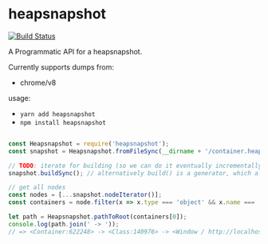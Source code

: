 # heapsnapshot
[![Build Status](https://travis-ci.org/stefanpenner/heapsnapshot.svg?branch=master)](https://travis-ci.org/stefanpenner/heapsnapshot)

A Programmatic API for a heapsnapshot.

Currently supports dumps from:
* chrome/v8

usage:
* `yarn add heapsnapshot`
* `npm install heapsnapshot`

```js

const Heapsnapshot = require('heapsnapshot');
const snapshot = Heapsnapshot.fromFileSync(__dirname + '/container.heapsnapshot');

// TODO: iterate for building (so we can do it eventually incrementally)
snapshot.buildSync(); // alternatively build() is a generator, which allows for incremental building.

// get all nodes
const nodes = [...snapshot.nodeIterator()];
const containers = node.filter(x => x.type === 'object' && x.name === 'Container');

let path = Heapsnapshot.pathToRoot(containers[0]);
console.log(path.join(' -> '));
// => <Container:622248> -> <Class:140976> -> <Window / http://localhost:4200:13800> -> root
```
